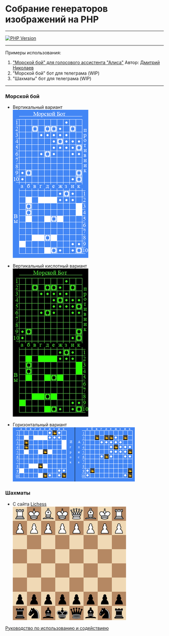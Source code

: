 # Собрание генераторов изображений на PHP
___
[![PHP Version](https://img.shields.io/badge/php-%3E=%208.1-blue.svg)](https://www.php.net/ChangeLog-8.php)
___
Примеры использования:
1) ["Морской бой" для голосового ассистента "Алиса"](https://dialogs.yandex.ru/store/skills/fc3aeaa6-morskoj-boj) Автор: [Дмитрий Николаев](https://github.com/subnetsRU) 
2) "Морской бой" бот для телеграма (WIP)
3) "Шахматы" бот для телеграма (WIP) 
___
### Морской бой
- Вертикальный вариант \
![Sea Battle PHP](https://github.com/makhnanov/php-image-generator/blob/main/Example/SeaBattleVertical.jpg?raw=true)

- Вертикальный кислотный вариант \
![Sea Battle PHP](https://github.com/makhnanov/php-image-generator/blob/main/Example/SeaBattleVerticalAcid.jpg?raw=true)

- Горизонтальный вариант \
![Sea Battle PHP](https://github.com/makhnanov/php-image-generator/blob/main/Example/SeaBattleHorizontal.jpg?raw=true)

### Шахматы
- С сайта [Lichess](https://lichess.org) \
![Chess](https://github.com/makhnanov/php-image-generator/blob/main/Example/ChessField.png?raw=true)

[Руководство по использованию и содействиею](https://github.com/makhnanov/php-image-generator/blob/main/contributing.md)
